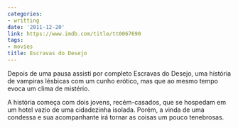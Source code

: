 ```yaml
---
categories:
- writting
date: '2011-12-20'
link: https://www.imdb.com/title/tt0067690
tags:
- movies
title: Escravas do Desejo
---
```


Depois de uma pausa assisti por completo Escravas do Desejo, uma história de vampiras lésbicas com um cunho erótico, mas que ao mesmo tempo evoca um clima de mistério.

A história começa com dois jovens, recém-casados, que se hospedam em um hotel vazio de uma cidadezinha isolada. Porém, a vinda de uma condessa e sua acompanhante irá tornar as coisas um pouco tenebrosas.

